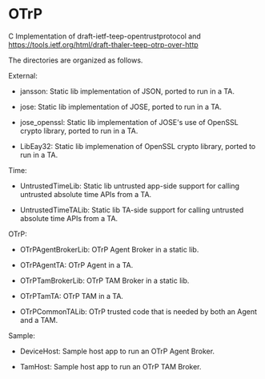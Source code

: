 # OTrP

C Implementation of draft-ietf-teep-opentrustprotocol and 
https://tools.ietf.org/html/draft-thaler-teep-otrp-over-http

The directories are organized as follows.

External:

* jansson: Static lib implementation of JSON, ported to run in a TA.

* jose: Static lib implementation of JOSE, ported to run in a TA.

* jose_openssl: Static lib implementation of JOSE's use of OpenSSL crypto library, ported to run in a TA.

* LibEay32: Static lib implemenation of OpenSSL crypto library, ported to run in a TA.

Time:

* UntrustedTimeLib: Static lib untrusted app-side support for calling untrusted absolute time APIs from a TA.

* UntrustedTimeTALib: Static lib TA-side support for calling untrusted absolute time APIs from a TA.

OTrP:

* OTrPAgentBrokerLib: OTrP Agent Broker in a static lib.

* OTrPAgentTA: OTrP Agent in a TA.

* OTrPTamBrokerLib: OTrP TAM Broker in a static lib.

* OTrPTamTA: OTrP TAM in a TA.

* OTrPCommonTALib: OTrP trusted code that is needed by both an Agent and a TAM.

Sample:

* DeviceHost: Sample host app to run an OTrP Agent Broker.

* TamHost: Sample host app to run an OTrP TAM Broker.
